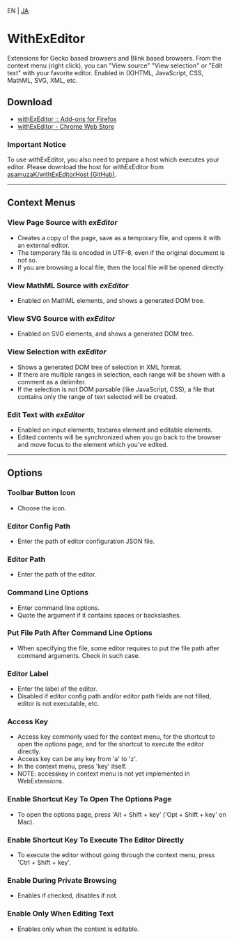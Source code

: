 EN | [JA](./README.ja.md)

# WithExEditor

Extensions for Gecko based browsers and Blink based browsers.
From the context menu (right click), you can "View source" "View selection" or "Edit text" with your favorite editor.
Enabled in (X)HTML, JavaScript, CSS, MathML, SVG, XML, etc.

## Download

* [withExEditor :: Add-ons for Firefox](https://addons.mozilla.org/addon/withexeditor/ "withExEditor :: Add-ons for Firefox")
* [withExEditor - Chrome Web Store](https://chrome.google.com/webstore/detail/withexeditor/koghhpkkcndhhclklnnnhcpkkplfkgoi "withExEditor - Chrome Web Store")

### Important Notice

To use withExEditor, you also need to prepare a host which executes your editor.
Please download the host for withExEditor from [asamuzaK/withExEditorHost (GitHub)](https://github.com/asamuzaK/withExEditorHost "asamuzaK/withExEditorHost: Native messaging host for withExEditor").

***

## Context Menus

### View Page Source with *exEditor*

* Creates a copy of the page, save as a temporary file, and opens it with an external editor.
* The temporary file is encoded in UTF-8, even if the original document is not so.
* If you are browsing a local file, then the local file will be opened directly.

### View MathML Source with *exEditor*

* Enabled on MathML elements, and shows a generated DOM tree.

### View SVG Source with *exEditor*

* Enabled on SVG elements, and shows a generated DOM tree.

### View Selection with *exEditor*

* Shows a generated DOM tree of selection in XML format.
* If there are multiple ranges in selection, each range will be shown with a comment as a delimiter.
* If the selection is not DOM parsable (like JavaScript, CSS), a file that contains only the range of text selected will be created.

### Edit Text with *exEditor*

* Enabled on input elements, textarea element and editable elements.
* Edited contents will be synchronized when you go back to the browser and move focus to the element which you've edited.

***

## Options

### Toolbar Button Icon

* Choose the icon.

### Editor Config Path

* Enter the path of editor configuration JSON file.

### Editor Path

* Enter the path of the editor.

### Command Line Options

* Enter command line options.
* Quote the argument if it contains spaces or backslashes.

### Put File Path After Command Line Options

* When specifying the file, some editor requires to put the file path after command arguments. Check in such case.

### Editor Label

* Enter the label of the editor.
* Disabled if editor config path and/or editor path fields are not filled, editor is not executable, etc.

### Access Key

* Access key commonly used for the context menu, for the shortcut to open the options page, and for the shortcut to execute the editor directly.
* Access key can be any key from 'a' to 'z'.
* In the context menu, press 'key' itself.
* NOTE: accesskey in context menu is not yet implemented in WebExtensions.

### Enable Shortcut Key To Open The Options Page

* To open the options page, press 'Alt + Shift + key' ('Opt + Shift + key' on Mac).

### Enable Shortcut Key To Execute The Editor Directly

* To execute the editor without going through the context menu, press 'Ctrl + Shift + key'.

### Enable During Private Browsing

* Enables if checked, disables if not.

### Enable Only When Editing Text

* Enables only when the content is editable.
